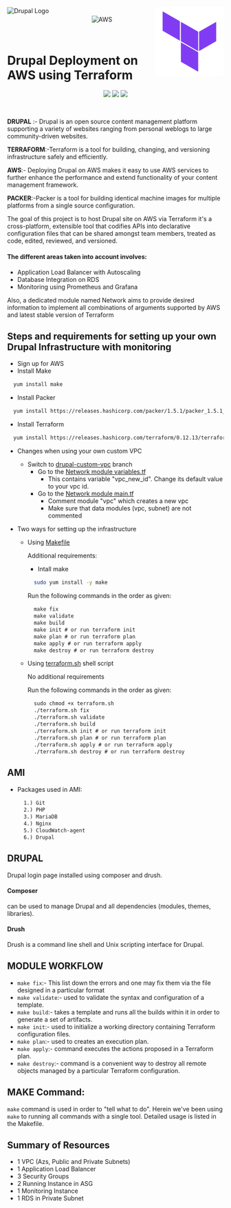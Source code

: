 

<img align="left" alt="Drupal Logo" src="https://www.drupal.org/files/Wordmark_blue_RGB.png" height="60px">
<img align="right" alt="Terraform" src="https://github.com/theakshayraj/my-files/blob/main/file_type_terraform_icon_130125.png"  width="160">
<p align="center"><img align="middle" width="160" height="96" alt="AWS" src="https://user-images.githubusercontent.com/42437393/126828661-63749f56-2bd4-4447-9225-f41dd737025b.png"></p>
<br>

# Drupal Deployment on AWS using Terraform 

<p align="center">
<a href="https://img.shields.io/badge/drupal-v9.2.2-009cde">
<img src="https://img.shields.io/badge/drupal-v9.2.2-009cde" /></a>
  
<a href="https://img.shields.io/badge/aws-v3.37.0-FF9900">
<img src="https://img.shields.io/badge/aws-v3.37.0-FF9900" /></a> 
  
<a href="https://img.shields.io/badge/terraform-v0.15.0-844FBA">
<img src="https://img.shields.io/badge/terraform-v0.15.0-844FBA" /></a>

</p>
<br/>

**DRUPAL** :- Drupal is an open source content management platform supporting a variety of
websites ranging from personal weblogs to large community-driven websites. 

**TERRAFORM**:-Terraform is a tool for building, changing, and versioning infrastructure safely and efficiently.

**AWS**:- Deploying Drupal on AWS makes it easy to use AWS services to further enhance the performance and extend functionality of your content management framework.

**PACKER**:-Packer is a tool for building identical machine images for multiple platforms from a single source configuration.


The goal of this project is to host Drupal site on AWS via Terraform  it's a cross-platform, extensible tool that codifies APIs into declarative configuration files that can be shared amongst team members, treated as code, edited, reviewed, and versioned.

#### The different areas taken into account involves:
-  Application Load Balancer with Autoscaling 
-  Database Integration on RDS
-  Monitoring using Prometheus and Grafana

Also, a dedicated module named Network aims to provide desired information to implement all combinations of arguments supported by AWS and latest stable version of Terraform

## Steps and requirements for setting up your own Drupal Infrastructure with monitoring

- Sign up for AWS 
- Install Make 
```bash
  yum install make
```
- Install Packer
```bash
  yum install https://releases.hashicorp.com/packer/1.5.1/packer_1.5.1_linux_amd64.zip
```
- Install Terraform
```bash
  yum install https://releases.hashicorp.com/terraform/0.12.13/terraform_0.12.13_linux_amd64.zip
```

- Changes when using your own custom VPC
  - Switch to [drupal-custom-vpc](https://github.com/rahulttn/ttn-work/tree/drupal-custom-vpc) branch
    - Go to the [Network module variables.tf](https://github.com/rahulttn/ttn-work/blob/drupal-custom-vpc/group-project/modules/network/variables.tf)
      - This contains variable "vpc_new_id". Change its default value to your vpc id.  
    - Go to the [Network module main.tf](https://github.com/rahulttn/ttn-work/blob/drupal-custom-vpc/group-project/modules/network/main.tf)
      - Comment module "vpc" which creates a new vpc  
      - Make sure that data modules (vpc, subnet) are not commented
      
- Two ways for setting up the infrastructure
  - Using [Makefile](https://github.com/rahulttn/ttn-work/blob/drupal/group-project/Makefile)
  
    Additional requirements:
    
      - Intall make
      ```bash
        sudo yum install -y make
      ```
    Run the following commands in the order as given:
    
    ```
      make fix
      make validate
      make build
      make init # or run terraform init
      make plan # or run terraform plan
      make apply # or run terraform apply
      make destroy # or run terraform destroy
    ```
  
  - Using [terraform.sh](https://github.com/rahulttn/ttn-work/blob/drupal/group-project/terraform.sh) shell script
    
    No additional requirements
    
    Run the following commands in the order as given:
    
    ```
      sudo chmod +x terraform.sh
      ./terraform.sh fix
      ./terraform.sh validate
      ./terraform.sh build
      ./terraform.sh init # or run terraform init
      ./terraform.sh plan # or run terraform plan
      ./terraform.sh apply # or run terraform apply
      ./terraform.sh destroy # or run terraform destroy
    ```    
    
## AMI
- Packages used in AMI:

    ```
      1.) Git   
      2.) PHP   
      3.) MariaDB
      4.) Nginx
      5.) CloudWatch-agent  
      6.) Drupal 
    ```

## DRUPAL
Drupal login page installed using composer and drush.

#### Composer 
can be used to manage Drupal and all dependencies (modules, themes, libraries).
#### Drush 
Drush is a command line shell and Unix scripting interface for Drupal.


## MODULE WORKFLOW

- `make fix`:- This list down the errors and one may fix them via the file designed in a particular format
- `make validate`:- used to validate the syntax and configuration of a template. 
- `make build`:- takes a template and runs all the builds within it in order to generate a set of artifacts.
- `make init`:- used to initialize a working directory containing Terraform configuration files.
- `make plan`:- used to creates an execution plan. 
- `make apply`:- command executes the actions proposed in a Terraform plan.
- `make destroy`:- command is a convenient way to destroy all remote objects managed by a particular Terraform configuration.

## MAKE Command: 
`make` command is used in order to "tell what to do". 
Herein we've been using `make` to running all commands with a single tool. Detailed usage is listed in the Makefile.

## Summary of Resources
-  1 VPC (Azs, Public and Private Subnets)
-  1 Application Load Balancer
-  3 Security Groups
-  2 Running Instance in ASG
-  1 Monitoring Instance
-  1 RDS in Private Subnet


